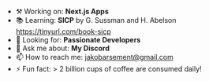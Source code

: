 - ⚒️ Working on: **Next.js Apps**
- 📚 Learning: **SICP** by G. Sussman and H. Abelson https://tinyurl.com/book-sicp
- 🔭 Looking for: **Passionate Developers**
- 💬 Ask me about: **My Discord** 
- 📫 How to reach me: jakobarsement@gmail.com
- ⚡ Fun fact: > 2 billion cups of coffee are consumed daily!
